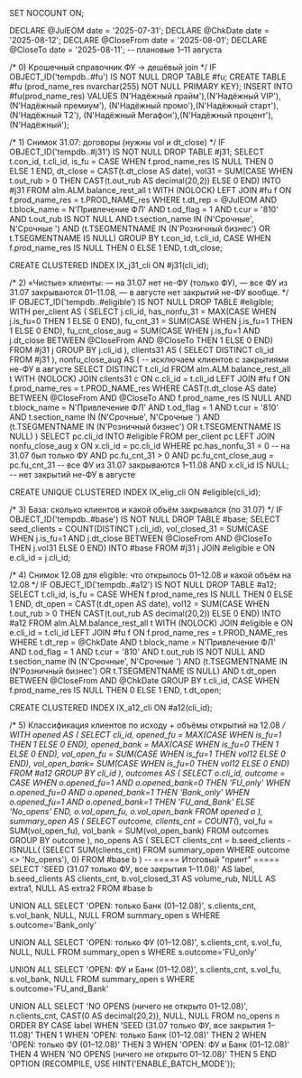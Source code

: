 SET NOCOUNT ON;

DECLARE @JulEOM    date = '2025-07-31';
DECLARE @ChkDate   date = '2025-08-12';
DECLARE @CloseFrom date = '2025-08-01';
DECLARE @CloseTo   date = '2025-08-11';  -- плановые 1–11 августа

/* 0) Крошечный справочник ФУ → дешёвый join */
IF OBJECT_ID('tempdb..#fu') IS NOT NULL DROP TABLE #fu;
CREATE TABLE #fu (prod_name_res nvarchar(255) NOT NULL PRIMARY KEY);
INSERT INTO #fu(prod_name_res) VALUES
 (N'Надёжный прайм'),(N'Надёжный VIP'),(N'Надёжный премиум'),
 (N'Надёжный промо'),(N'Надёжный старт'),(N'Надёжный Т2'),
 (N'Надёжный Мегафон'),(N'Надёжный процент'),(N'Надёжный');

/* 1) Снимок 31.07: договоры (нужны vol и dt_close) */
IF OBJECT_ID('tempdb..#j31') IS NOT NULL DROP TABLE #j31;
SELECT
    t.con_id,
    t.cli_id,
    is_fu    = CASE WHEN f.prod_name_res IS NULL THEN 0 ELSE 1 END,
    dt_close = CAST(t.dt_close AS date),
    vol31    = SUM(CASE WHEN t.out_rub > 0 THEN CAST(t.out_rub AS decimal(20,2)) ELSE 0 END)
INTO #j31
FROM alm.ALM.balance_rest_all t WITH (NOLOCK)
LEFT JOIN #fu f ON f.prod_name_res = t.PROD_NAME_res
WHERE t.dt_rep       = @JulEOM
  AND t.block_name   = N'Привлечение ФЛ'
  AND t.od_flag      = 1
  AND t.cur          = '810'
  AND t.out_rub     IS NOT NULL
  AND t.section_name IN (N'Срочные', N'Срочные ')
  AND (t.TSEGMENTNAME IN (N'Розничный бизнес') OR t.TSEGMENTNAME IS NULL)
GROUP BY t.con_id, t.cli_id, CASE WHEN f.prod_name_res IS NULL THEN 0 ELSE 1 END, t.dt_close;

CREATE CLUSTERED INDEX IX_j31_cli ON #j31(cli_id);

/* 2) «Чистые» клиенты:
      — на 31.07 нет не-ФУ (только ФУ),
      — все ФУ из 31.07 закрываются 01–11.08,
      — в августе нет закрытий не-ФУ вообще. */
IF OBJECT_ID('tempdb..#eligible') IS NOT NULL DROP TABLE #eligible;
WITH per_client AS (
  SELECT
      j.cli_id,
      has_nonfu_31     = MAX(CASE WHEN j.is_fu=0 THEN 1 ELSE 0 END),
      fu_cnt_31        = SUM(CASE WHEN j.is_fu=1 THEN 1 ELSE 0 END),
      fu_cnt_close_aug = SUM(CASE WHEN j.is_fu=1 AND j.dt_close BETWEEN @CloseFrom AND @CloseTo THEN 1 ELSE 0 END)
  FROM #j31 j
  GROUP BY j.cli_id
),
clients31 AS (
  SELECT DISTINCT cli_id FROM #j31
),
nonfu_close_aug AS (   -- исключаем клиентов с закрытиями не-ФУ в августе
  SELECT DISTINCT t.cli_id
  FROM alm.ALM.balance_rest_all t WITH (NOLOCK)
  JOIN clients31 c ON c.cli_id = t.cli_id
  LEFT JOIN #fu f ON f.prod_name_res = t.PROD_NAME_res
  WHERE CAST(t.dt_close AS date) BETWEEN @CloseFrom AND @CloseTo
    AND f.prod_name_res IS NULL
    AND t.block_name   = N'Привлечение ФЛ'
    AND t.od_flag      = 1
    AND t.cur          = '810'
    AND t.section_name IN (N'Срочные', N'Срочные ')
    AND (t.TSEGMENTNAME IN (N'Розничный бизнес') OR t.TSEGMENTNAME IS NULL)
)
SELECT pc.cli_id
INTO #eligible
FROM per_client pc
LEFT JOIN nonfu_close_aug x ON x.cli_id = pc.cli_id
WHERE pc.has_nonfu_31 = 0                 -- на 31.07 был только ФУ
  AND pc.fu_cnt_31 > 0
  AND pc.fu_cnt_close_aug = pc.fu_cnt_31  -- все ФУ из 31.07 закрываются 1–11.08
  AND x.cli_id IS NULL;                   -- нет закрытий не-ФУ в августе

CREATE UNIQUE CLUSTERED INDEX IX_elig_cli ON #eligible(cli_id);

/* 3) База: сколько клиентов и какой объём закрывался (по 31.07) */
IF OBJECT_ID('tempdb..#base') IS NOT NULL DROP TABLE #base;
SELECT
    seed_clients = COUNT(DISTINCT j.cli_id),
    vol_closed_31 = SUM(CASE WHEN j.is_fu=1 AND j.dt_close BETWEEN @CloseFrom AND @CloseTo THEN j.vol31 ELSE 0 END)
INTO #base
FROM #j31 j
JOIN #eligible e ON e.cli_id = j.cli_id;

/* 4) Снимок 12.08 для eligible: что открылось 01–12.08 и какой объём на 12.08 */
IF OBJECT_ID('tempdb..#a12') IS NOT NULL DROP TABLE #a12;
SELECT
    t.cli_id,
    is_fu   = CASE WHEN f.prod_name_res IS NULL THEN 0 ELSE 1 END,
    dt_open = CAST(t.dt_open AS date),
    vol12   = SUM(CASE WHEN t.out_rub > 0 THEN CAST(t.out_rub AS decimal(20,2)) ELSE 0 END)
INTO #a12
FROM alm.ALM.balance_rest_all t WITH (NOLOCK)
JOIN #eligible e ON e.cli_id = t.cli_id
LEFT JOIN #fu  f ON f.prod_name_res = t.PROD_NAME_res
WHERE t.dt_rep       = @ChkDate
  AND t.block_name   = N'Привлечение ФЛ'
  AND t.od_flag      = 1
  AND t.cur          = '810'
  AND t.out_rub     IS NOT NULL
  AND t.section_name IN (N'Срочные', N'Срочные ')
  AND (t.TSEGMENTNAME IN (N'Розничный бизнес') OR t.TSEGMENTNAME IS NULL)
  AND t.dt_open BETWEEN @CloseFrom AND @ChkDate
GROUP BY t.cli_id, CASE WHEN f.prod_name_res IS NULL THEN 0 ELSE 1 END, t.dt_open;

CREATE CLUSTERED INDEX IX_a12_cli ON #a12(cli_id);

/* 5) Классификация клиентов по исходу + объёмы открытий на 12.08 */
WITH opened AS (
  SELECT
      cli_id,
      opened_fu    = MAX(CASE WHEN is_fu=1 THEN 1 ELSE 0 END),
      opened_bank  = MAX(CASE WHEN is_fu=0 THEN 1 ELSE 0 END),
      vol_open_fu  = SUM(CASE WHEN is_fu=1 THEN vol12 ELSE 0 END),
      vol_open_bank= SUM(CASE WHEN is_fu=0 THEN vol12 ELSE 0 END)
  FROM #a12
  GROUP BY cli_id
),
outcomes AS (
  SELECT
    o.cli_id,
    outcome = CASE
                WHEN o.opened_fu=1 AND o.opened_bank=0 THEN 'FU_only'
                WHEN o.opened_fu=0 AND o.opened_bank=1 THEN 'Bank_only'
                WHEN o.opened_fu=1 AND o.opened_bank=1 THEN 'FU_and_Bank'
                ELSE 'No_opens'
              END,
    o.vol_open_fu,
    o.vol_open_bank
  FROM opened o
),
summary_open AS (
  SELECT
    outcome,
    clients_cnt = COUNT(*),
    vol_fu   = SUM(vol_open_fu),
    vol_bank = SUM(vol_open_bank)
  FROM outcomes
  GROUP BY outcome
),
no_opens AS (
  SELECT
    clients_cnt = b.seed_clients - ISNULL( (SELECT SUM(clients_cnt) FROM summary_open WHERE outcome <> 'No_opens'), 0)
  FROM #base b
)
-- ===== Итоговый "принт" =====
SELECT 'SEED (31.07 только ФУ, все закрытия 1–11.08)' AS label,
       b.seed_clients      AS clients_cnt,
       b.vol_closed_31     AS volume_rub,
       NULL AS extra1, NULL AS extra2
FROM #base b

UNION ALL
SELECT 'OPEN: только Банк (01–12.08)', s.clients_cnt, s.vol_bank, NULL, NULL
FROM summary_open s WHERE s.outcome='Bank_only'

UNION ALL
SELECT 'OPEN: только ФУ (01–12.08)', s.clients_cnt, s.vol_fu, NULL, NULL
FROM summary_open s WHERE s.outcome='FU_only'

UNION ALL
SELECT 'OPEN: ФУ и Банк (01–12.08)', s.clients_cnt, s.vol_fu, s.vol_bank, NULL
FROM summary_open s WHERE s.outcome='FU_and_Bank'

UNION ALL
SELECT 'NO OPENS (ничего не открыто 01–12.08)', n.clients_cnt, CAST(0 AS decimal(20,2)), NULL, NULL
FROM no_opens n
ORDER BY CASE label
           WHEN 'SEED (31.07 только ФУ, все закрытия 1–11.08)' THEN 1
           WHEN 'OPEN: только Банк (01–12.08)' THEN 2
           WHEN 'OPEN: только ФУ (01–12.08)' THEN 3
           WHEN 'OPEN: ФУ и Банк (01–12.08)' THEN 4
           WHEN 'NO OPENS (ничего не открыто 01–12.08)' THEN 5
         END
OPTION (RECOMPILE, USE HINT('ENABLE_BATCH_MODE'));
